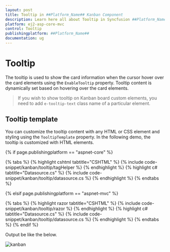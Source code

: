 ```yaml
---
layout: post
title: Tooltip in ##Platform_Name## Kanban Component
description: Learn here all about Tooltip in Syncfusion ##Platform_Name## Kanban component and more.
platform: ej2-asp-core-mvc
control: Tooltip
publishingplatform: ##Platform_Name##
documentation: ug
---
```



# Tooltip

The tooltip is used to show the card information when the cursor hover over the card elements using the `EnableTooltip` property. Tooltip content is dynamically set based on hovering over the card elements.

> If you wish to show tooltip on Kanban board custom elements, you need to add `e-tooltip-text` class name of a particular element.

## Tooltip template

You can customize the tooltip content with any HTML or CSS element and styling using the `TooltipTemplate` property. In the following demo, the tooltip is customized with HTML elements.

{% if page.publishingplatform == "aspnet-core" %}

{% tabs %}
{% highlight cshtml tabtitle="CSHTML" %}
{% include code-snippet/kanban/tooltip/tagHelper %}
{% endhighlight %}
{% highlight c# tabtitle="Datasource.cs" %}
{% include code-snippet/kanban/tooltip/datasource.cs %}
{% endhighlight %}
{% endtabs %}

{% elsif page.publishingplatform == "aspnet-mvc" %}

{% tabs %}
{% highlight razor tabtitle="CSHTML" %}
{% include code-snippet/kanban/tooltip/razor %}
{% endhighlight %}
{% highlight c# tabtitle="Datasource.cs" %}
{% include code-snippet/kanban/tooltip/datasource.cs %}
{% endhighlight %}
{% endtabs %}
{% endif %}



Output be like the below.

![kanban](./images/tooltip.PNG)
